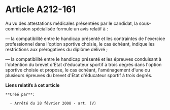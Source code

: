# Article A212-161

Au vu des attestations médicales présentées par le candidat, la sous-commission spécialisée formule un avis relatif à :

― la compatibilité entre le handicap présenté et les contraintes de l'exercice professionnel dans l'option sportive choisie,
le cas échéant, indique les restrictions aux prérogatives du diplôme délivré ;

― la compatibilité entre le handicap présenté et les épreuves conduisant à l'obtention du brevet d'Etat d'éducateur sportif à
trois degrés dans l'option sportive choisie et propose, le cas échéant, l'aménagement d'une ou plusieurs épreuves du brevet
d'Etat d'éducateur sportif à trois degrés.

**Liens relatifs à cet article**

	**Créé par**:

	  - Arrêté du 28 février 2008 - art. (V)

